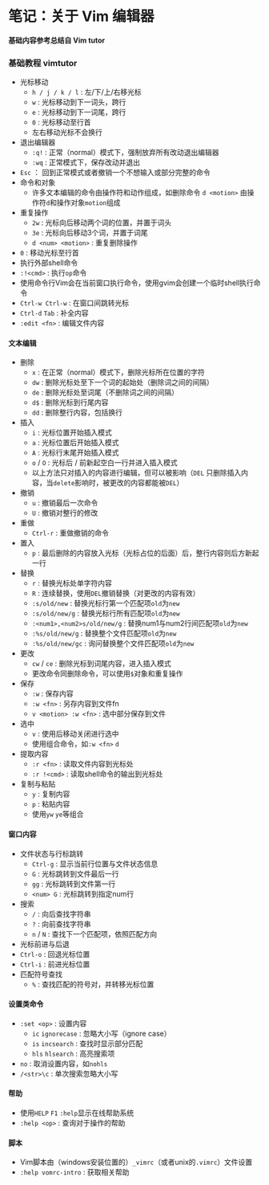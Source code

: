 # 笔记：关于 Vim 编辑器

**基础内容参考总结自 Vim tutor**  

### 基础教程 vimtutor

- 光标移动  
  - `h / j / k / l` : 左/下/上/右移光标  
  - `w` : 光标移动到下一词头，跨行  
  - `e` : 光标移动到下一词尾，跨行  
  - `0` : 光标移动至行首  
  - 左右移动光标不会换行  
- 退出编辑器  
  - `:q!` : 正常（normal）模式下，强制放弃所有改动退出编辑器  
  - `:wq` : 正常模式下，保存改动并退出  
- `Esc` ： 回到正常模式或者撤销一个不想输入或部分完整的命令  
- 命令和对象  
  - 许多文本编辑的命令由操作符和动作组成，如删除命令 `d <motion>` 由操作符`d`和操作对象`motion`组成  
- 重复操作  
  - `2w` : 光标向后移动两个词的位置，并置于词头  
  - `3e` : 光标向后移动3个词，并置于词尾  
  - `d <num> <motion>` : 重复删除操作  
- `0` : 移动光标至行首  
- 执行外部shell命令  
 - `:!<cmd>` : 执行`op`命令  
 - 使用命令行Vim会在当前窗口执行命令，使用gvim会创建一个临时shell执行命令  
- `Ctrl-w Ctrl-w` : 在窗口间跳转光标  
- `Ctrl-d` `Tab` : 补全内容  
- `:edit <fn>` : 编辑文件内容  

#### 文本编辑

- 删除
  - `x` : 在正常（normal）模式下，删除光标所在位置的字符
  - `dw` : 删除光标处至下一个词的起始处（删除词之间的间隔）  
  - `de` : 删除光标处至词尾（不删除词之间的间隔）  
  - `d$` : 删除光标到行尾内容  
  - `dd` : 删除整行内容，包括换行  
- 插入  
  - `i` : 光标位置开始插入模式  
  - `a` : 光标位置后开始插入模式  
  - `A` : 光标行末尾开始插入模式  
  - `o` / `O` : 光标后 / 前新起空白一行并进入插入模式  
  - 以上方法只对插入的内容进行编辑，但可以被影响（`DEL` 只删除插入内容，当`delete`影响时，被更改的内容都能被`DEL`）  
- 撤销  
  - `u` : 撤销最后一次命令  
  - `U` : 撤销对整行的修改  
- 重做  
  - `Ctrl-r` : 重做撤销的命令  
- 置入  
  - `p` : 最后删除的内容放入光标（光标占位的后面）后，整行内容则后方新起一行  
- 替换  
  - `r` : 替换光标处单字符内容  
  - `R` : 连续替换，使用`DEL`撤销替换（对更改的内容有效）  
  - `:s/old/new` : 替换光标行第一个匹配项`old`为`new`  
  - `:s/old/new/g` : 替换光标行所有匹配项`old`为`new`  
  - `:<num1>,<num2>s/old/new/g` : 替换num1与num2行间匹配项`old`为`new`  
  - `:%s/old/new/g` : 替换整个文件匹配项`old`为`new`  
  - `:%s/old/new/gc` : 询问替换整个文件匹配项`old`为`new`  
- 更改  
  - `cw` / `ce` : 删除光标到词尾内容，进入插入模式  
  - 更改命令同删除命令，可以使用`$`对象和重复操作  
- 保存  
  - `:w` : 保存内容  
  - `:w <fn>` : 另存内容到文件fn  
  - `v <motion> :w <fn>` : 选中部分保存到文件  
- 选中  
  - `v` : 使用后移动关闭进行选中  
  - 使用组合命令，如`:w <fn>` `d`  
- 提取内容  
  - `:r <fn>` : 读取文件内容到光标处  
  - `:r !<cmd>` : 读取shell命令的输出到光标处  
- 复制与粘贴  
  - `y` : 复制内容  
  - `p` : 粘贴内容  
  - 使用`yw` `ye`等组合

#### 窗口内容

- 文件状态与行标跳转  
  - `Ctrl-g` : 显示当前行位置与文件状态信息  
  - `G` : 光标跳转到文件最后一行  
  - `gg` : 光标跳转到文件第一行  
  - `<num> G` : 光标跳转到指定num行  
- 搜索  
  - `/` : 向后查找字符串  
  - `?` : 向前查找字符串  
  - `n` / `N` : 查找下一个匹配项，依照匹配方向  
- 光标前进与后退  
 - `Ctrl-o` : 回退光标位置  
 - `Ctrl-i` : 前进光标位置  
- 匹配符号查找  
  - `%` : 查找匹配的符号对，并转移光标位置  

#### 设置类命令

- `:set <op>` : 设置内容  
  - `ic` `ignorecase` : 忽略大小写（ignore case）  
  - `is` `incsearch` : 查找时显示部分匹配
  - `hls` `hlsearch` : 高亮搜索项  
- `no` : 取消设置内容，如`nohls`    
- `/<str>\c` : 单次搜索忽略大小写  

#### 帮助

- 使用`HELP` `F1` `:help`显示在线帮助系统  
- `:help <op>` : 查询对于操作的帮助  

#### 脚本

- Vim脚本由（windows安装位置的）`_vimrc`（或者unix的`.vimrc`）文件设置  
- `:help vomrc-intro` : 获取相关帮助  

